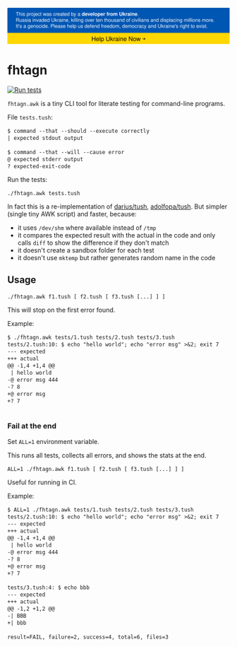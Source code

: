 [![Stand With Ukraine](https://raw.githubusercontent.com/vshymanskyy/StandWithUkraine/main/banner-direct-single.svg)](https://stand-with-ukraine.pp.ua)

# fhtagn

[![Run tests](https://github.com/xonixx/fhtagn/actions/workflows/run-tests.yml/badge.svg)](https://github.com/xonixx/fhtagn/actions/workflows/run-tests.yml)
                    
`fhtagn.awk` is a tiny CLI tool for literate testing for command-line programs.  
                   
File `tests.tush`:
```
$ command --that --should --execute correctly
| expected stdout output

$ command --that --will --cause error
@ expected stderr output
? expected-exit-code
```

Run the tests:
```shell
./fhtagn.awk tests.tush
```

In fact this is a re-implementation of [darius/tush](https://github.com/darius/tush), [adolfopa/tush](https://github.com/adolfopa/tush).
But simpler (single tiny AWK script) and faster, because:
                      
- it uses `/dev/shm` where available instead of `/tmp`
- it compares the expected result with the actual in the code and only calls `diff` to show the difference if they don't match
- it doesn't create a sandbox folder for each test
- it doesn't use `mktemp` but rather generates random name in the code

## Usage

```
./fhtagn.awk f1.tush [ f2.tush [ f3.tush [...] ] ]
```
This will stop on the first error found.

Example:
```
$ ./fhtagn.awk tests/1.tush tests/2.tush tests/3.tush 
tests/2.tush:10: $ echo "hello world"; echo "error msg" >&2; exit 7
--- expected
+++ actual
@@ -1,4 +1,4 @@
 | hello world
-@ error msg 444
-? 8
+@ error msg
+? 7
 
```

### Fail at the end
      
Set `ALL=1` environment variable.

This runs all tests, collects all errors, and shows the stats at the end.
```
ALL=1 ./fhtagn.awk f1.tush [ f2.tush [ f3.tush [...] ] ]
```

Useful for running in CI.

Example:
```
$ ALL=1 ./fhtagn.awk tests/1.tush tests/2.tush tests/3.tush 
tests/2.tush:10: $ echo "hello world"; echo "error msg" >&2; exit 7
--- expected
+++ actual
@@ -1,4 +1,4 @@
 | hello world
-@ error msg 444
-? 8
+@ error msg
+? 7
 
tests/3.tush:4: $ echo bbb
--- expected
+++ actual
@@ -1,2 +1,2 @@
-| BBB
+| bbb
 
result=FAIL, failure=2, success=4, total=6, files=3
```


